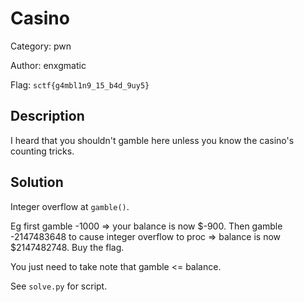 # Casino

Category: pwn

Author: enxgmatic

Flag: `sctf{g4mbl1n9_15_b4d_9uy5}`

## Description

I heard that you shouldn't gamble here unless you know the casino's counting tricks.

## Solution

Integer overflow at `gamble()`.

Eg first gamble -1000 => your balance is now $-900. Then gamble -2147483648 to cause integer overflow to proc => balance is now $2147482748. Buy the flag.

You just need to take note that gamble <= balance.

See `solve.py` for script.
